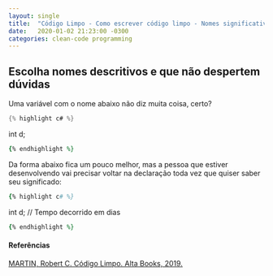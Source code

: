 ```yaml
---
layout: single
title:  "Código Limpo - Como escrever código limpo - Nomes significativos"
date:   2020-01-02 21:23:00 -0300
categories: clean-code programming
---
```


## Escolha nomes descritivos e que não despertem dúvidas

Uma variável com o nome abaixo não diz muita coisa, certo?

```c#
{% highlight c# %}
```

int d;

```ruby
{% endhighlight %}
```

Da forma abaixo fica um pouco melhor, mas a pessoa que estiver desenvolvendo vai precisar voltar na declaração toda vez que quiser saber seu significado:

```ruby
{% highlight c# %}
```

int d; // Tempo decorrido em dias

```ruby
{% endhighlight %}
```





#### Referências

[MARTIN, Robert C. Código Limpo. Alta Books, 2019.](https://amzn.to/39ExBZl)

